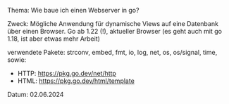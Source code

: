  Thema: Wie baue ich einen Webserver in go?

Zweck: Mögliche Anwendung für dynamische Views auf eine Datenbank über einen Browser.
Go ab 1.22 (!), aktueller Browser (es geht auch mit go 1.18, ist aber etwas mehr Arbeit)

verwendete Pakete: strconv, embed, fmt, io, log, net, os, os/signal, time, sowie:

* HTTP:		https://pkg.go.dev/net/http
* HTML:		https://pkg.go.dev/html/template

Datum: 02.06.2024
